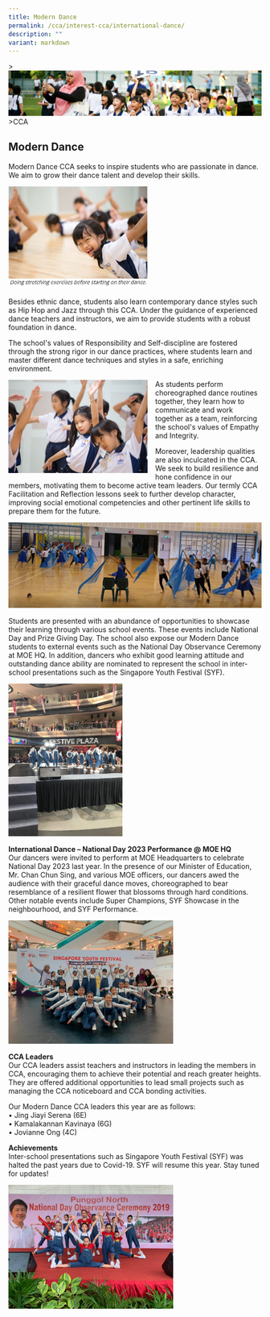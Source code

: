 ```yaml
---
title: Modern Dance
permalink: /cca/interest-cca/international-dance/
description: ""
variant: markdown
---
```

&gt;![](/images/CCA/CCA_02.jpg)
&gt;CCA

## Modern Dance

Modern Dance CCA seeks to inspire students who are passionate in dance. We aim to grow their dance talent and develop their skills.

<img src="/images/CCA/Int%20Dance%201.jpg" style="width:55%">

Besides ethnic dance, students also learn contemporary dance styles such as Hip Hop and Jazz through this CCA. Under the guidance of experienced dance teachers and instructors, we aim to provide students with a robust foundation in dance.

The school's values of Responsibility and Self-discipline are fostered through the strong rigor in our dance practices, where students learn and master different dance techniques and styles in a safe, enriching environment.

<img src="/images/CCA/Int%20Dance%202.jpg" style="width:55%;margin-right:15px;" align="left">

As students perform choreographed dance routines together, they learn how to communicate and work together as a team, reinforcing the school's values of Empathy and Integrity.

 Moreover, leadership qualities are also inculcated in the CCA. We seek to build resilience and hone confidence in our members, motivating them to become active team leaders. Our termly CCA Facilitation and Reflection lessons seek to further develop character, improving social emotional competencies and other pertinent life skills to prepare them for the future. 

<img src="/images/CCA/Int%20Dance%203.jpg" style="width:100%">

Students are presented with an abundance of opportunities to showcase their learning through various school events. These events include National Day and Prize Giving Day. The school also expose our Modern Dance students to external events such as the National Day Observance Ceremony at MOE HQ. In addition, dancers who exhibit good learning attitude and outstanding dance ability are nominated to represent the school in inter-school presentations such as the Singapore Youth Festival (SYF).

<img src="/images/CCA/Int%20Dance%204.jpg" style="width:45%">

**International Dance – National Day 2023 Performance @ MOE HQ** <br>
Our dancers were invited to perform at MOE Headquarters to celebrate National Day 2023 last year. In the presence of our Minister of Education, Mr. Chan Chun Sing, and various MOE officers, our dancers awed the audience with their graceful dance moves, choreographed to bear resemblance of a resilient flower that blossoms through hard conditions. Other notable events include Super Champions, SYF Showcase in the neighbourhood, and SYF Performance.
		 
<img src="/images/CCA/Int%20Dance%206.jpeg" style="width:65%">

**CCA Leaders** <br>
Our CCA leaders assist teachers and instructors in leading the members in CCA, encouraging them to achieve their potential and reach greater heights. They are offered additional opportunities to lead small projects such as managing the CCA noticeboard and CCA bonding activities.

Our Modern Dance CCA leaders this year are as follows: <br>
•	Jing Jiayi Serena (6E) <br>
•	Kamalakannan Kavinaya (6G) <br>
•	Jovianne Ong (4C)

**Achievements** <br>
Inter-school presentations such as Singapore Youth Festival (SYF) was halted the past years due to Covid-19. SYF will resume this year. Stay tuned for updates!

<img src="/images/CCA/Int%20Dance%205.jpg" style="width:65%">